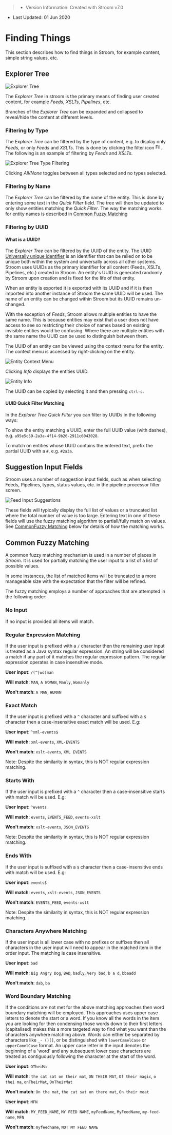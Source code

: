 > * Version Information: Created with Stroom v7.0  
* Last Updated: 01 Jun 2020  

# Finding Things

This section describes how to find things in Stroom, for example content, simple string values, etc.

## Explorer Tree

![Explorer Tree](./explorer_tree.png "Explorer Tree")

The _Explorer Tree_ in stroom is the primary means of finding user created content, for example _Feeds_, _XSLTs_, _Pipelines_, etc.

Branches of the _Explorer Tree_ can be expanded and collapsed to reveal/hide the content at different levels.

### Filtering by Type

The _Explorer Tree_ can be filtered by the type of content, e.g. to display only _Feeds_, or only _Feeds_ and _XSLTs_.
This is done by clicking the filter icon <img src="../../resources/v7/icons/filter.svg" alt="Filter Icon" width="16"></img>.
The following is an example of filtering by _Feeds_ and _XSLTs_.

![Explorer Tree Type Filtering](./explorer_tree_type_filter.png "Explorer Tree Type Filtering")

Clicking _All/None_ toggles between all types selected and no types selected.

### Filtering by Name

The _Explorer Tree_ can be filtered by the name of the entity. This is done by entering some text in the _Quick Filter_ field. The tree will then be updated to only show entities matching the _Quick Filter_. The way the matching works for entity names is described in [Common Fuzzy Matching](#common-fuzzy-matching)

### Filtering by UUID

#### What is a UUID?

The _Explorer Tree_ can be filtered by the UUID of the entity.
The UUID [Universally unique identifier](https://en.wikipedia.org/wiki/Universally_unique_identifier) is an identifier that can be relied on to be unique both within the system and universally across all other systems.
Stroom uses UUIDs as the primary identifier for all content (Feeds, XSLTs, Pipelines, etc.) created in Stroom.
An entity's UUID is generated randomly by Stroom upon creation and is fixed for the life of that entity.

When an entity is exported it is exported with its UUID and if it is then imported into another instance of Stroom the same UUID will be used.
The name of an entity can be changed within Stroom but its UUID remains un-changed.

With the exception of _Feeds_, Stroom allows multiple entities to have the same name. This is because entities may exist that a user does not have access to see so restricting their choice of names based on existing invisible entities would be confusing.
Where there are multiple entities with the same name the UUID can be used to distinguish between them.

The UUID of an entity can be viewed using the context menu for the entity.
The context menu is accessed by right-clicking on the entity.

![Entity Context Menu](./entity_context_menu.png "Entity Context Menu")

Clicking _Info_ displays the entities UUID.

![Entity Info](./entity_info.png "Entity Info")

The UUID can be copied by selecting it and then pressing `ctrl-c`.

#### UUID Quick Filter Matching

In the _Explorer Tree_ _Quick Filter_ you can filter by UUIDs in the following ways:

To show the entity matching a UUID, enter the full UUID value (with dashes), e.g. `a95e5c59-2a3a-4f14-9b26-2911c6043028`.

To match on entities whose UUID contains the entered text, prefix the partial UUID with a `#`, e.g. `#2a3a`.


## Suggestion Input Fields

Stroom uses a number of suggestion input fields, such as when selecting Feeds, Pipelines, types, status values, etc. in the pipeline processor filter screen.

![Feed Input Suggestions](./feed_suggestion.png "Feed Input Suggestions")

These fields will typically display the full list of values or a truncated list where the total number of value is too large.
Entering text in one of these fields will use the fuzzy matching algorithm to partiall/fully match on values.
See [CommonFuzzy Matching](#common-fuzzy-matching) below for details of how the matching works.


## Common Fuzzy Matching

A common fuzzy matching mechanism is used in a number of places in _Stroom_.
It is used for partially matching the user input to a list of a list of possible values.

In some instances, the list of matched items will be truncated to a more manageable size with the expectation that the filter will be refined.

The fuzzy matching employs a number of approaches that are attempted in the following order:


### No Input

If no input is provided all items will match.


### Regular Expression Matching

If the user input is prefixed with a `/` character then the remaining user input is treated as a Java syntax regular expression.
An string will be considered a match if any part of it matches the regular expression pattern.
The regular expression operates in case insensitive mode.

**User input**: `/(^|wo)man`

**Will match**: `MAN`, `A WOMAN`, `Manly`, `Womanly`

**Won't match**: `A MAN`, `HUMAN`


### Exact Match

If the user input is prefixed with a `^` character and suffixed with a `$` character then a case-insensitive exact match will be used. E.g:

**User input**: `^xml-events$`

**Will match**: `xml-events`, `XML-EVENTS`

**Won't match**: `xslt-events`, `XML EVENTS`

Note: Despite the similarity in syntax, this is NOT regular expression matching.


### Starts With

If the user input is prefixed with a `^` character then a case-insensitive starts with match will be used. E.g:

**User input**: `^events`

**Will match**: `events`, `EVENTS_FEED`, `events-xslt`

**Won't match**: `xslt-events`, `JSON_EVENTS`

Note: Despite the similarity in syntax, this is NOT regular expression matching.

### Ends With


If the user input is suffixed with a `$` character then a case-insensitive ends with match will be used. E.g:

**User input**: `events$`

**Will match**: `events`, `xslt-events`, `JSON_EVENTS`

**Won't match**: `EVENTS_FEED`, `events-xslt`

Note: Despite the similarity in syntax, this is NOT regular expression matching.


### Characters Anywhere Matching

If the user input is all lower case with no prefixes or suffixes then all characters in the user input will need to appear in the matched item in the order input.
The matching is case insensitive.

**User input**: `bad`

**Will match**: `Big Angry Dog`, `BAD`, `badly`, `Very bad`, `b a d`, `bbaadd`

**Won't match**: `dab`, `ba`


### Word Boundary Matching

If the conditions are not met for the above matching approaches then word boundary matching will be employed.
This approaches uses upper case letters to denote the start or a word.
If you know all the words in the item you are looking for then condensing those words down to their first letters (capitalised) makes this a more targeted way to find what you want than the characters anywhere matching above.
Words can either be separated by characters like `_- ()[]`, or be distinguished with `lowerCamelCase` or `upperCamelCase` format.
An upper case letter in the input denotes the beginning of a 'word' and any subsequent lower case characters are treated as contiguously following the character at the start of the word.

**User input**: `OTheiMa`

**Will match**: `the cat sat on their mat`, `ON THEIR MAT`, `Of their magic`, `o thei ma`, `onTheirMat`, `OnTheirMat`

**Won't match**: `On the mat`, `the cat sat on there mat`, `On their moat`


**User input**: `MFN`

**Will match**: `MY_FEED_NAME`, `MY FEED NAME`, `myFeedName`, `MyFeedName`, `my-feed-name`, `MFN`

**Won't match**: `myfeedname`, `NOT MY FEED NAME`
